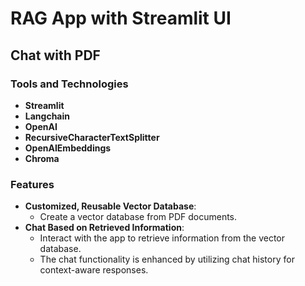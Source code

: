 # RAG App with Streamlit UI

## Chat with PDF

### Tools and Technologies
- **Streamlit**
- **Langchain**
- **OpenAI**
- **RecursiveCharacterTextSplitter**
- **OpenAIEmbeddings**
- **Chroma**

### Features
- **Customized, Reusable Vector Database**: 
  - Create a vector database from PDF documents.
- **Chat Based on Retrieved Information**:
  - Interact with the app to retrieve information from the vector database.
  - The chat functionality is enhanced by utilizing chat history for context-aware responses.
